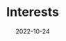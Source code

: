 ---
title: Interests
date: 2022-10-24

type: landing

sections:
  - block: markdown
    content:
      title: 研究方向
      subtitle:
      text: |
        1.高分子/超分子的大尺度分子动力学模拟方法和软件
        ![screen reader text](galamost.png "GALAMOST" )
    design:
      columns: '1'

  - block: markdown
    content:
      title:
      subtitle:
      text: |
        2.高分子材料力学性能的分子机理
        ![screen reader text](strength.png "氢键复合物的力学性能" )
    design:
      columns: '1'

  - block: markdown
    content:
      title: 
      subtitle:
      text: |
        3.共价有机框架的生长动力学
        ![screen reader text](COF_1.png "COF的生长" )
    design:
      columns: '1'
---